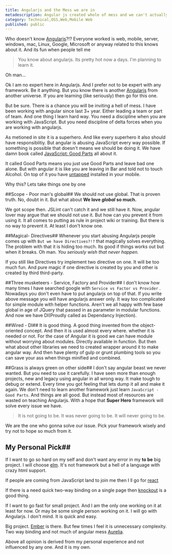 ```yaml
---
title: Angularjs and the Mess we are in
metadescription: Angular js created whole of mess and we can't actually get out of it.
category: Technical,OSS,Web,Mobile Web
published: public
---
```

Who doesn't know [Angularjs](https://angularjs.org/)?!? Everyone worked is web, mobile, server, windows, mac, Linux, Google, Microsoft or anyway related to this knows about it. And its fun when people tell me

> You know about angularjs. Its pretty hot now a days. I'm planning to learn it.

Oh man...

<!--excerpt-->

Ok I am no expert here in Angularjs. And I prefer not to be expert with any framework. Be it anything. But you know there is another [Angularjs](https://angular.io/) from another universe. If you are learning (like seriously) then go for this one.

But be sure. There is a chance you will be inviting a hell of mess. I have been working with angular since last 3+ year. Either leading a team or part of team. And one thing I learn hard way. You need a discipline when you are working with JavaScript. But you need discipline of delta forces when you are working with angularjs.

As metioned in site it is a superhero. And like every superhero it also should have responsiblitiy. But angular is abusing JavaScript every way possible. If something is possible that doesn't means we should be doing it. We have damn book called [JavaScript: Good Parts](http://shop.oreilly.com/product/9780596517748.do) all about it.

It called Good Parts means you just use Good Parts and leave bad one alone. But with angular it is like you are leaving in Bar and told not to touch Alcohol. On top of it you have [untapped](https://play.google.com/store/apps/details?id=com.untappdllc.app&hl=en) installed in your mobile.

Why this? Lets take things one by one

##Scope - Poor man's global##
We should not use global. That is proven truth. No, doubt in it. But what about **We love *global* so much.**

We got scope then. JSLint can't catch it and we still have it. Now, angular lover may argue that we should not use it. But how can you prevent it from using it. It all comes to putting as rule in project wiki or training. But there is no way to prevent it. At least I don't know one.

##Magical- Directives##
Whenever you start abusing Angularjs people comes up with `But we have Directives?!?` that magically solves everything. The problem with that it is hiding too much. Its good if things works out but when it breaks. Oh man. *You seriously wish that never happen.*

If you still like Directives try implement two directive on one. It will be too much fun. And pure magic if one directive is created by you and other is created by third third-party.

##Three musketeers - Service, Factory and Provider##
I don't know how many times I have searched google with `Service vs Factor vs Provider` . Nowadays you don't even have to put angularjs on top of that. If you write above message you will have angularjs answer only. It way too complicated for simple module with helper functions. Aren't we all happy with few base global in age of JQuery that passed in as parameter in modular functions. And now we have DI(Proudly called as Dependancy Injection).

##Wired - DI##
It is good thing. A good thing invented from the object-oriented concept. And then it is used almost every where. whether it is needed or not. For the case of Angular it is good we can have module without worrying about modules. Directly available in function. But then what about other libraries we need to created wrapper around it to make angular way. And then have plenty of gulp or grunt plumbing tools so you can save your ass when things minified and combined.

##Grass is always green on other side##
I don't say angular beast we never wanted. But you need to use it carefully. I have seen more than enough projects, new and legacy using angular in all wrong way. It make tough to debug or extend. Every time you got feeling that lets dump it all and make it again. We don't need to learn another framework just learn `JavaScript - Good Parts`. And things are all good. But instead most of resources are wasted on teaching Angularjs. With a hope that **Super Hero** framework will solve every issue we have.

> It is not going to be. It was never going to be. It will never going to be.

We are the one who gonna solve our issue. Pick your framework wisely and try not to hope so much from it.

## My Personal Pick##
If I want to go so hard on my self and don't want any error in my **to be** big project. I will choose [elm](http://elm-lang.org). It's not framework but a hell of a language with crazy html support.

If people are coming from JavaScript land to join me then I ll go for [react](https://facebook.github.io/react/)

If there is a need quick two-way binding on a single page then [knockout](http://knockoutjs.com/) is a good thing.

If I want to go fast for small project. And I am the only one working on it at least for now. Or may be some single person working on it. I will go with Angularjs. I don't mind. It is quick and easy.

Big project. [Ember](http://emberjs.com/) is there. But few times I feel it is unnecessary complexity. Two way binding and not much of angular mess [Aurelia](http://aurelia.io/).

Above all opinion is derived from my personal experience and not influenced by any one. And it is my own.
